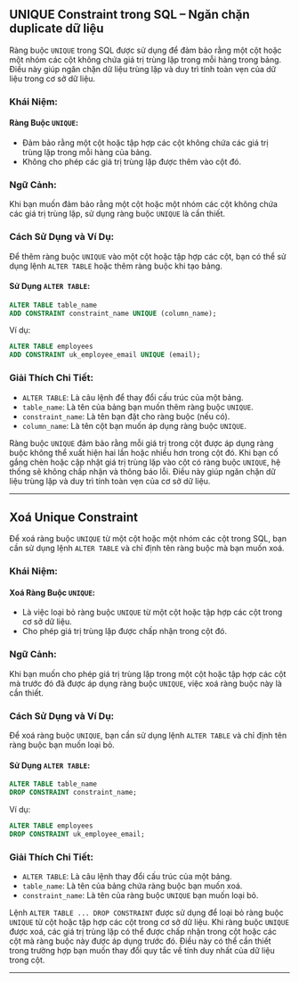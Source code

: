 ## UNIQUE Constraint trong SQL – Ngăn chặn duplicate dữ liệu

Ràng buộc `UNIQUE` trong SQL được sử dụng để đảm bảo rằng một cột hoặc một nhóm các cột không chứa giá trị trùng lặp trong mỗi hàng trong bảng. Điều này giúp ngăn chặn dữ liệu trùng lặp và duy trì tính toàn vẹn của dữ liệu trong cơ sở dữ liệu.

### Khái Niệm:

#### Ràng Buộc `UNIQUE`:

- Đảm bảo rằng một cột hoặc tập hợp các cột không chứa các giá trị trùng lặp trong mỗi hàng của bảng.
- Không cho phép các giá trị trùng lặp được thêm vào cột đó.

### Ngữ Cảnh:

Khi bạn muốn đảm bảo rằng một cột hoặc một nhóm các cột không chứa các giá trị trùng lặp, sử dụng ràng buộc `UNIQUE` là cần thiết.

### Cách Sử Dụng và Ví Dụ:

Để thêm ràng buộc `UNIQUE` vào một cột hoặc tập hợp các cột, bạn có thể sử dụng lệnh `ALTER TABLE` hoặc thêm ràng buộc khi tạo bảng.

#### Sử Dụng `ALTER TABLE`:

```sql
ALTER TABLE table_name
ADD CONSTRAINT constraint_name UNIQUE (column_name);
```

Ví dụ:

```sql
ALTER TABLE employees
ADD CONSTRAINT uk_employee_email UNIQUE (email);
```

### Giải Thích Chi Tiết:

- `ALTER TABLE`: Là câu lệnh để thay đổi cấu trúc của một bảng.
- `table_name`: Là tên của bảng bạn muốn thêm ràng buộc `UNIQUE`.
- `constraint_name`: Là tên bạn đặt cho ràng buộc (nếu có).
- `column_name`: Là tên cột bạn muốn áp dụng ràng buộc `UNIQUE`.

Ràng buộc `UNIQUE` đảm bảo rằng mỗi giá trị trong cột được áp dụng ràng buộc không thể xuất hiện hai lần hoặc nhiều hơn trong cột đó. Khi bạn cố gắng chèn hoặc cập nhật giá trị trùng lặp vào cột có ràng buộc `UNIQUE`, hệ thống sẽ không chấp nhận và thông báo lỗi. Điều này giúp ngăn chặn dữ liệu trùng lặp và duy trì tính toàn vẹn của cơ sở dữ liệu.

---

## Xoá Unique Constraint

Để xoá ràng buộc `UNIQUE` từ một cột hoặc một nhóm các cột trong SQL, bạn cần sử dụng lệnh `ALTER TABLE` và chỉ định tên ràng buộc mà bạn muốn xoá.

### Khái Niệm:

#### Xoá Ràng Buộc `UNIQUE`:

- Là việc loại bỏ ràng buộc `UNIQUE` từ một cột hoặc tập hợp các cột trong cơ sở dữ liệu.
- Cho phép giá trị trùng lặp được chấp nhận trong cột đó.

### Ngữ Cảnh:

Khi bạn muốn cho phép giá trị trùng lặp trong một cột hoặc tập hợp các cột mà trước đó đã được áp dụng ràng buộc `UNIQUE`, việc xoá ràng buộc này là cần thiết.

### Cách Sử Dụng và Ví Dụ:

Để xoá ràng buộc `UNIQUE`, bạn cần sử dụng lệnh `ALTER TABLE` và chỉ định tên ràng buộc bạn muốn loại bỏ.

#### Sử Dụng `ALTER TABLE`:

```sql
ALTER TABLE table_name
DROP CONSTRAINT constraint_name;
```

Ví dụ:

```sql
ALTER TABLE employees
DROP CONSTRAINT uk_employee_email;
```

### Giải Thích Chi Tiết:

- `ALTER TABLE`: Là câu lệnh thay đổi cấu trúc của một bảng.
- `table_name`: Là tên của bảng chứa ràng buộc bạn muốn xoá.
- `constraint_name`: Là tên của ràng buộc `UNIQUE` bạn muốn loại bỏ.

Lệnh `ALTER TABLE ... DROP CONSTRAINT` được sử dụng để loại bỏ ràng buộc `UNIQUE` từ cột hoặc tập hợp các cột trong cơ sở dữ liệu. Khi ràng buộc `UNIQUE` được xoá, các giá trị trùng lặp có thể được chấp nhận trong cột hoặc các cột mà ràng buộc này được áp dụng trước đó. Điều này có thể cần thiết trong trường hợp bạn muốn thay đổi quy tắc về tính duy nhất của dữ liệu trong cột.

---
